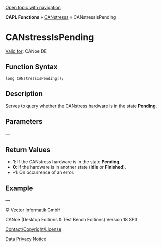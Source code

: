 [Open topic with navigation](../../../../../CANoeDEFamily.htm#Topics/CAPLFunctions/CANstress/Functions/CAPLfunctionCANstressIsPending.md)

**CAPL Functions** » [CANstresss](../CAPLfunctionsCANstressOverview.md) » CANstressIsPending

# CANstressIsPending

[Valid for](../../../Shared/FeatureAvailability.md): CANoe DE

## Function Syntax

```
long CANstressIsPending();
```

## Description

Serves to query whether the CANstress hardware is in the state **Pending**.

## Parameters

—

## Return Values

- **1**: If the CANstress hardware is in the state **Pending**.
- **0**: If the hardware is in another state (**Idle** or **Finished**).
- **-1**: On occurrence of an error.

## Example

—

© Vector Informatik GmbH

CANoe (Desktop Editions & Test Bench Editions) Version 18 SP3

[Contact/Copyright/License](../../../Shared/ContactCopyrightLicense.md)

[Data Privacy Notice](https://www.vector.com/int/en/company/get-info/privacy-policy/)